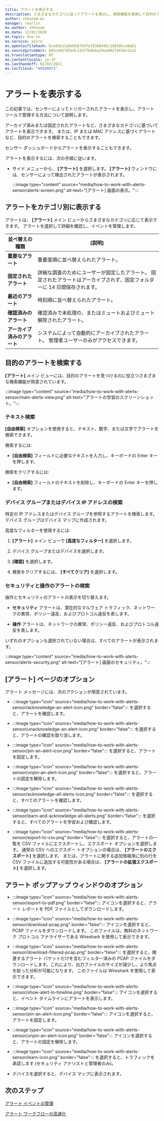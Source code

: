 ```yaml
---
title: アラートを表示する
description: さまざまなカテゴリに従ってアラートを表示し、検索機能を使用して目的のアラートを見つけることができます。
author: shhazam-ms
manager: rkarlin
ms.author: shhazam
ms.date: 12/02/2020
ms.topic: how-to
ms.service: azure
ms.openlocfilehash: bce83e11a0d4567d37e78388445c108385ca9a61
ms.sourcegitcommit: b85ce02785edc13d7fb8eba29ea8027e614c52a2
ms.translationtype: HT
ms.contentlocale: ja-JP
ms.lasthandoff: 02/03/2021
ms.locfileid: "99509073"
---
```

# <a name="view-alerts"></a>アラートを表示する

この記事では、センサーによってトリガーされたアラートを表示し、アラート ツールで管理する方法について説明します。

アーカイブ済みまたは固定されたアラートなど、さまざまなカテゴリに基づいてアラートを表示できます。 または、IP または MAC アドレスに基づくアラートなど、目的のアラートを検索することもできます。  

センサー ダッシュボードからアラートを表示することもできます。

アラートを表示するには、次の手順に従います。

- サイド メニューから、 **[アラート]** を選択します。 **[アラート]** ウィンドウには、センサーによって検出されたアラートが表示されます。

  :::image type="content" source="media/how-to-work-with-alerts-sensor/alerts-screen.png" alt-text="[アラート] 画面の表示。":::

## <a name="view-alerts-by-category"></a>アラートをカテゴリ別に表示する

アラートは、 **[アラート]** メイン ビューからさまざまなカテゴリに応じて表示できます。 アラートを選択して詳細を確認し、イベントを管理します。

| 並べ替えの種類 | [説明] |
|--|--|
| **重要なアラート** | 重要度順に並べ替えられたアラート。 |
| **固定されたアラート** | 詳細な調査のためにユーザーが固定したアラート。 固定されたアラートはアーカイブされず、固定フォルダーに 14 日間保存されます。 |
| **最近のアラート** | 時刻順に並べ替えられたアラート。 |
| **確認済みのアラート** | 確認済みで未処理の、またはミュートおよびミュート解除されたアラート。 |
| **アーカイブ済みのアラート** | システムによって自動的にアーカイブされたアラート。 管理者ユーザーのみがアクセスできます。 |

## <a name="search-for-alerts-of-interest"></a>目的のアラートを検索する

**[アラート]** メイン ビューには、目的のアラートを見つけるのに役立つさまざまな検索機能が用意されています。

:::image type="content" source="media/how-to-work-with-alerts-sensor/main-alerts-view.png" alt-text="アラートの学習のスクリーンショット。":::

### <a name="text-search"></a>テキスト検索 

**[自由検索]** オプションを使用すると、テキスト、数字、または文字でアラートを検索できます。

検索するには:

- **[自由検索]** フィールドに必要なテキストを入力し、キーボードの Enter キーを押します。

検索をクリアするには:

- **[自由検索]** フィールドのテキストを削除し、キーボードの Enter キーを押します。

### <a name="device-group-or-device-ip-address-search"></a>デバイス グループまたはデバイス IP アドレスの検索

特定の IP アドレスまたはデバイス グループを参照するアラートを検索します。 デバイス グループはデバイス マップに作成されます。

高度なフィルターを使用するには:

1. **[アラート]** メイン ビューで **[高度なフィルター]** を選択します。

2. デバイス グループまたはデバイスを選択します。

3. **[確認]** を選択します。

4. 検索をクリアするには、 **[すべてクリア]** を選択します。

### <a name="security-versus-operational-alert-search"></a>セキュリティと操作のアラートの検索

操作とセキュリティのアラートの表示を切り替えます。

- **セキュリティ** アラートは、潜在的なマルウェア トラフィック、ネットワークの異常、ポリシー違反、およびプロトコル違反を表します。

- **操作** アラートは、ネットワークの異常、ポリシー違反、およびプロトコル違反を表します。

いずれのオプションも選択されていない場合は、すべてのアラートが表示されます。

:::image type="content" source="media/how-to-work-with-alerts-sensor/alerts-security.png" alt-text="[アラート] 画面のセキュリティ。":::

## <a name="alert-page-options"></a>[アラート] ページのオプション

アラート メッセージには、次のアクションが用意されています。

- :::image type="icon" source="media/how-to-work-with-alerts-sensor/acknowledge-an-alert-icon.png" border="false"::: を選択すると、アラートを確認します。

- :::image type="icon" source="media/how-to-work-with-alerts-sensor/unacknowledge-an-alert-icon.png" border="false"::: を選択すると、アラートの確認を取り消します。

- :::image type="icon" source="media/how-to-work-with-alerts-sensor/pin-an-alert-icon.png" border="false"::: を選択すると、アラートを固定します。

- :::image type="icon" source="media/how-to-work-with-alerts-sensor/unpin-an-alert-icon.png" border="false"::: を選択すると、アラートの固定を解除します。

- :::image type="icon" source="media/how-to-work-with-alerts-sensor/acknowledge-all-alerts-icon.png" border="false"::: を選択すると、すべてのアラートを確認します。

- :::image type="icon" source="media/how-to-work-with-alerts-sensor/learn-and-acknowledge-all-alerts.png" border="false"::: を選択すると、すべてのアラートを学習および確認します。

- :::image type="icon" source="media/how-to-work-with-alerts-sensor/export-to-csv.png" border="false"::: を選択すると、アラートの一覧を CSV ファイルにエクスポートし、エクスポート オプションを選択します。 通常の CSV へのエクスポー トオプションの場合は、 **[アラートのエクスポート]** を選択します。 または、アラートに関する追加情報用に別の行を CSV ファイルに追加する可能性がある場合は、 **[アラートの拡張エクスポート]** を選択します。

## <a name="alert-pop-up-window-options"></a>アラート ポップアップ ウィンドウのオプション

- :::image type="icon" source="media/how-to-work-with-alerts-sensor/export-to-pdf.png" border="false"::: アイコンを選択すると、アラート レポートを PDF ファイルとしてダウンロードします。

- :::image type="icon" source="media/how-to-work-with-alerts-sensor/download-pcap.png" border="false"::: アイコンを選択すると、PCAP ファイルをダウンロードします。 このファイルは、無料のネットワーク プロトコル アナライザーである Wireshark を使用して表示できます。

- :::image type="icon" source="media/how-to-work-with-alerts-sensor/download-filtered-pcap.png" border="false"::: を選択すると、関連するアラート パケットだけを含むフィルター済みの PCAP ファイルをダウンロードします。これにより、出力ファイルのサイズが減少し、より焦点を絞った分析が可能になります。 このファイルは Wireshark を使用して表示できます。

- :::image type="icon" source="media/how-to-work-with-alerts-sensor/show-alert-in-timeline.png" border="false"::: アイコンを選択すると、イベント タイムラインにアラートを表示します。

- :::image type="icon" source="media/how-to-work-with-alerts-sensor/pin-an-alert-icon.png" border="false"::: アイコンを選択すると、アラートを固定します。

- :::image type="icon" source="media/how-to-work-with-alerts-sensor/unpin-an-alert-icon.png" border="false"::: アイコンを選択すると、アラートの固定を解除します。

- :::image type="icon" source="media/how-to-work-with-alerts-sensor/learn-icon.png" border="false"::: を選択すると、トラフィックを承認します (セキュリティ アナリストと管理者のみ)。

- デバイスを選択すると、デバイス マップに表示されます。

## <a name="next-steps"></a>次のステップ

[アラート イベントの管理](how-to-manage-the-alert-event.md)

[アラート ワークフローの高速化](how-to-accelerate-alert-incident-response.md)
